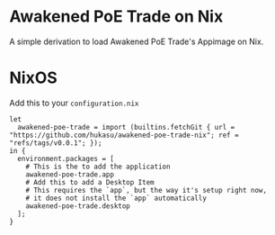 # Awakened PoE Trade on Nix
A simple derivation to load Awakened PoE Trade's Appimage on Nix.

# NixOS
Add this to your `configuration.nix`
```
let
  awakened-poe-trade = import (builtins.fetchGit { url = "https://github.com/hukasu/awakened-poe-trade-nix"; ref = "refs/tags/v0.0.1"; });
in {
  environment.packages = [
    # This is the to add the application
    awakened-poe-trade.app
    # Add this to add a Desktop Item
    # This requires the `app`, but the way it's setup right now,
    # it does not install the `app` automatically 
    awakened-poe-trade.desktop
  ];
}
```
